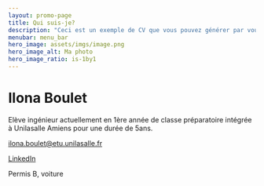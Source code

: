 ```yaml
---
layout: promo-page
title: Qui suis-je?
description: "Ceci est un exemple de CV que vous pouvez générer par vous-même"
menubar: menu_bar
hero_image: assets/imgs/image.png
hero_image_alt: Ma photo
hero_image_ratio: is-1by1
---
```


# Ilona Boulet
Elève ingénieur actuellement en 1ère année de classe préparatoire intégrée à Unilasalle Amiens pour une durée de 5ans. 

[ilona.boulet@etu.unilasalle.fr](ilo.boulet@gmail.com)

[LinkedIn](https://www.linkedin.com/in/Prenom.Nom)

Permis B, voiture

